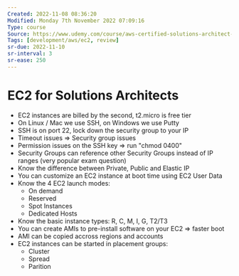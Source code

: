 ```yaml
---
Created: 2022-11-08 08:36:20
Modified: Monday 7th November 2022 07:09:16
Type: course
Source: https://www.udemy.com/course/aws-certified-solutions-architect-associate-saa-c01/?xref=E0Aed11STH4LPUQvCz0GJFABTmM=
Tags: [development/aws/ec2, review]
sr-due: 2022-11-10
sr-interval: 3
sr-ease: 250
---
```


# EC2 for Solutions Architects

- EC2 instances are billed by the second, t2.micro is free tier
- On Linux / Mac we use SSH, on Windows we use Putty
- SSH is on port 22, lock down the security group to your IP
- Timeout issues => Security group issues
- Permission issues on the SSH key => run "chmod 0400"
- Security Groups can reference other Security Groups instead of IP ranges (very popular exam question)
- Know the difference between Private, Public and Elastic IP
- You can customize an EC2 instance at boot time using EC2 User Data
- Know the 4 EC2 launch modes:
    - On demand
    - Reserved
    - Spot Instances
    - Dedicated Hosts
- Know the basic instance types: R, C, M, I, G, T2/T3
- You can create AMIs to pre-install software on your EC2 => faster boot
- AMI can be copied accross regions and accounts
- EC2 instances can be started in placement groups:
    - Cluster
    - Spread
    - Parition